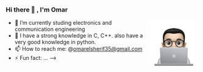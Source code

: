### Hi there 👋 , I'm Omar

<img src="https://github.com/OmarMahmoudElsherif/OmarMahmoudElsherif/blob/main/profile-img.png" align="right" width="25%"/>

- 🔭 I’m currently studing electronics and communication engineering
- 🌱 I have a strong knowledge in C, C++. also have a very good knowledge in python.
- 📫 How to reach me: @omarelsherif35@gmail.com
- ⚡ Fun fact: ...
-->
